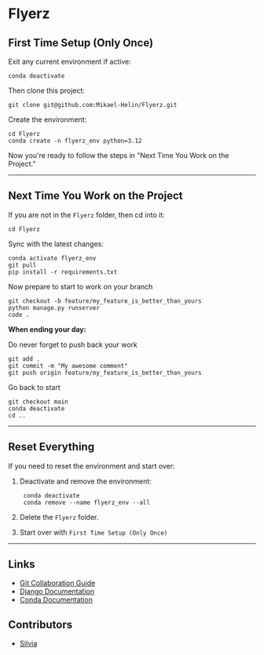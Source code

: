 # Flyerz

## First Time Setup (Only Once)

Exit any current environment if active:

    conda deactivate

Then clone this project:

    git clone git@github.com:Mikael-Helin/Flyerz.git

Create the environment:

    cd Flyerz
    conda create -n flyerz_env python=3.12

Now you're ready to follow the steps in "Next Time You Work on the Project."

---

## Next Time You Work on the Project

If you are not in the `Flyerz` folder, then cd into it:

    cd Flyerz

Sync with the latest changes:

    conda activate flyerz_env
    git pull
    pip install -r requirements.txt

Now prepare to start to work on your branch

    git checkout -b feature/my_feature_is_better_than_yours
    python manage.py runserver
    code .

**When ending your day:**

Do never forget to push back your work

    git add .
    git commit -m "My awesome comment"
    git push origin feature/my_feature_is_better_than_yours

Go back to start

    git checkout main
    conda deactivate
    cd ..

---

## Reset Everything

If you need to reset the environment and start over:

1. Deactivate and remove the environment:

        conda deactivate
        conda remove --name flyerz_env --all

2. Delete the `Flyerz` folder.

3. Start over with `First Time Setup (Only Once)`

---

## Links

- [Git Collaboration Guide](https://github.com/NikolettaGr/Git-Collaborative)
- [Django Documentation](https://docs.djangoproject.com)
- [Conda Documentation](https://docs.conda.io/en/latest/)

## Contributors

- [Silvia](https://github.com/Da-Ronja)